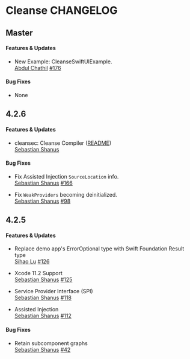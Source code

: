 # Cleanse CHANGELOG

## Master

#### Features & Updates

* New Example: CleanseSwiftUIExample.  
  [Abdul Chathil](https://github.com/chathil)
  [#176](https://github.com/square/Cleanse/pull/176)

#### Bug Fixes

* None

## 4.2.6

#### Features & Updates

* cleansec: Cleanse Compiler ([README](https://github.com/square/Cleanse/blob/master/cleansec/README.md))  
  [Sebastian Shanus](https://github.com/sebastianv1)

#### Bug Fixes

* Fix Assisted Injection `SourceLocation` info.  
  [Sebastian Shanus](https://github.com/sebastianv1)
  [#166](https://github.com/square/Cleanse/pull/166)

* Fix `WeakProviders` becoming deinitialized.  
  [Sebastian Shanus](https://github.com/sebastianv1)
  [#98](https://github.com/square/Cleanse/issues/98)

## 4.2.5

#### Features & Updates

* Replace demo app's ErrorOptional type with Swift Foundation Result type  
  [Sihao Lu](https://github.com/DJBen)
  [#126](https://github.com/square/Cleanse/pull/126)

* Xcode 11.2 Support  
  [Sebastian Shanus](https://github.com/sebastianv1)
  [#125](https://github.com/square/Cleanse/issues/125)

* Service Provider Interface (SPI)  
  [Sebastian Shanus](https://github.com/sebastianv1)
  [#118](https://github.com/square/Cleanse/issues/118)

* Assisted Injection  
  [Sebastian Shanus](https://github.com/sebastianv1)
  [#112](https://github.com/square/Cleanse/issues/112)

#### Bug Fixes

* Retain subcomponent graphs  
  [Sebastian Shanus](https://github.com/sebastianv1)
  [#42](https://github.com/square/Cleanse/issues/42)
